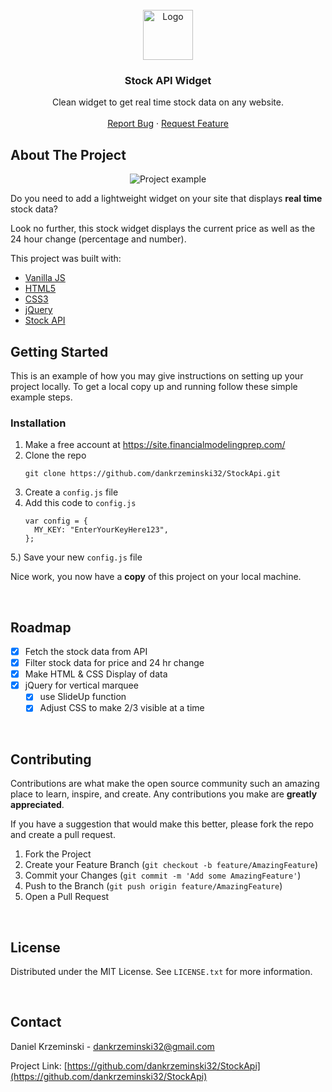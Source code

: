 
<!-- PROJECT LOGO -->
<br />
<div align="center">
  <a href="https://github.com/dankrzeminski32/StockApi">
    <img src="https://icons.iconarchive.com/icons/matiasam/ios7-style/512/Stock-icon.png" alt="Logo" width="80" height="80">
  </a>

<h3 align="center">Stock API Widget</h3>

  <p align="center">
    Clean widget to get real time stock data on any website.
    <br />
    <br />
    <a href="https://github.com/dankrzeminski32/StockApi/issues">Report Bug</a>
    ·
    <a href="https://github.com/dankrzeminski32/StockApi/issues">Request Feature</a>
  </p>
</div>


<!-- ABOUT THE PROJECT -->
## About The Project
<p align="middle" >
  <img src="https://user-images.githubusercontent.com/76189617/147840227-6588ced6-860e-414b-a8f1-e4be0ee08bfc.png" alt="Project example">
</p>

Do you need to add a lightweight widget on your site that displays **real time** stock data?

Look no further, this stock widget displays the current price as well as the 24 hour change (percentage and number). 


This project was built with: 

* [Vanilla JS](https://www.javascript.com/)
* [HTML5](https://developer.mozilla.org/en-US/docs/Glossary/HTML5)
* [CSS3](https://developer.mozilla.org/en-US/docs/Web/CSS)
* [jQuery](https://jquery.com/)
* [Stock API](https://site.financialmodelingprep.com/)

<!-- GETTING STARTED -->
## Getting Started

This is an example of how you may give instructions on setting up your project locally.
To get a local copy up and running follow these simple example steps.

### Installation

1. Make a free account at https://site.financialmodelingprep.com/
2. Clone the repo
   ```
   git clone https://github.com/dankrzeminski32/StockApi.git
   ```
3. Create a ```config.js``` file
4. Add this code to ```config.js```
   ```
   var config = {
     MY_KEY: "EnterYourKeyHere123",
   };
   ```
5.) Save your new ```config.js``` file

Nice work, you now have a **copy** of this project on your local machine. 

<br />

<!-- ROADMAP -->
## Roadmap

- [x] Fetch the stock data from API
- [x] Filter stock data for price and 24 hr change
- [x] Make HTML & CSS Display of data
- [x] jQuery for vertical marquee
    - [x] use SlideUp function
    - [x] Adjust CSS to make 2/3 visible at a time 

<br />

<!-- CONTRIBUTING -->
## Contributing

Contributions are what make the open source community such an amazing place to learn, inspire, and create. Any contributions you make are **greatly appreciated**.

If you have a suggestion that would make this better, please fork the repo and create a pull request.

1. Fork the Project
2. Create your Feature Branch (`git checkout -b feature/AmazingFeature`)
3. Commit your Changes (`git commit -m 'Add some AmazingFeature'`)
4. Push to the Branch (`git push origin feature/AmazingFeature`)
5. Open a Pull Request

<br />

<!-- LICENSE -->
## License

Distributed under the MIT License. See `LICENSE.txt` for more information.

<br />

<!-- CONTACT -->
## Contact

Daniel Krzeminski - dankrzeminski32@gmail.com

Project Link: [https://github.com/dankrzeminski32/StockApi](https://github.com/dankrzeminski32/StockApi)
